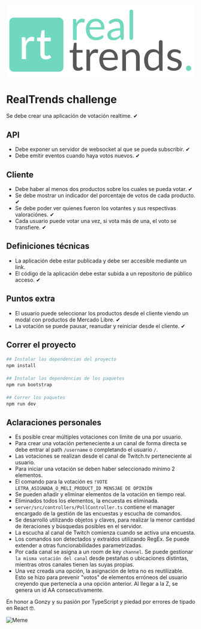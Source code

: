 ![RealTrends](./logo.svg "RealTrends")

# RealTrends challenge
Se debe crear una aplicación de votación realtime. ✔

## API
* Debe exponer un servidor de websocket al que se pueda subscribir. ✔
* Debe emitir eventos cuando haya votos nuevos. ✔

## Cliente
* Debe haber al menos dos productos sobre los cuales se pueda votar. ✔
* Se debe mostrar un indicador del porcentaje de votos de cada producto. ✔
* Se debe poder ver quienes fueron los votantes y sus respectivas valoraciónes. ✔
* Cada usuario puede votar una vez, si vota más de una, el voto se transfiere. ✔

## Definiciones técnicas
* La aplicación debe estar publicada y debe ser accesible mediante un link.
* El código de la aplicación debe estar subida a un repositorio de público acceso. ✔

## Puntos extra
* El usuario puede seleccionar los productos desde el cliente viendo un modal con productos de Mercado Libre. ✔
* La votación se puede pausar, reanudar y reiniciar desde el cliente. ✔

## Correr el proyecto
```bash
## Instalar las dependencias del proyecto
npm install

## Instalar las dependencias de los paquetes
npm run bootstrap

## Correr los paquetes
npm run dev
```

## Aclaraciones personales
* Es posible crear múltiples votaciones con límite de una por usuario.
* Para crear una votación perteneciente a un canal de forma directa se debe entrar al path `/username` o completando el usuario `/`.
* Las votaciones se realizan desde el canal de Twitch.tv perteneciente al usuario.
* Para iniciar una votación se deben haber seleccionado mínimo 2 elementos.
* El comando para la votación es `!VOTE LETRA_ASIGNADA_O_MELI_PRODUCT_ID MENSJAE DE OPINIÓN`
* Se pueden añadir y eliminar elementos de la votación en tiempo real.
* Eliminados todos los elementos, la encuesta es eliminada.
* `server/src/controllers/PollController.ts` contiene el manager encargado de la gestión de las encuestas y escucha de comandos.
* Se desarrolló utilizando objetos y claves, para realizar la menor cantidad de iteraciones y búsquedas posibles en el servidor.
* La escucha al canal de Twitch comienza cuando se activa una encuesta.
* Los comandos son detectados y extraídos utilizando RegEx. Se puede extender a otras funcionabilidades parametrizadas.
* Por cada canal se asigna a un room de key `channel`. Se puede gestionar `la misma votación del canal` desde pestañas o ubicaciones distintas, mientras otros canales tienen las suyas propias.
* Una vez creada una opción, la asignación de letra no es reutilizable. Esto se hizo para prevenir "votos" de elementos erróneos del usuario creyendo que pertenecía a una opción anterior. Al llegar a la Z, se genera un id AA consecutivamente.

En honor a Gonzy y su pasión por TypeScript y piedad por errores de tipado en React 🤓.

![Meme](https://memegenerator.net/img/instances/81307932.jpg "Meme")